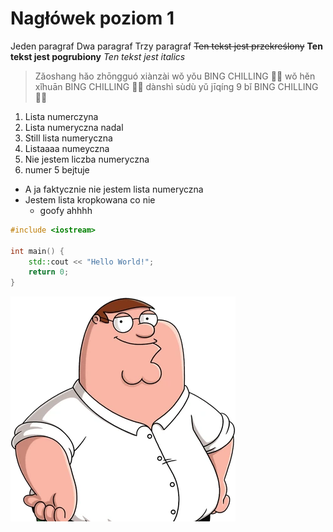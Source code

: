 # Nagłówek poziom 1
Jeden paragraf
Dwa paragraf
Trzy paragraf
~~Ten tekst jest przekreślony~~
**Ten tekst jest pogrubiony**
*Ten tekst jest italics*
> Zǎoshang hǎo zhōngguó xiànzài wǒ yǒu BING CHILLING 🥶🍦 wǒ hěn xǐhuān BING CHILLING 🥶🍦 dànshì sùdù yǔ jīqíng 9 bǐ BING CHILLING 🥶🍦 
1. Lista numerczyna
2. Lista numeryczna nadal
3. Still lista numeryczna
4. Listaaaa numeyczna
5. Nie jestem liczba numeryczna
6. numer 5 bejtuje

- A ja faktycznie nie jestem lista numeryczna
- Jestem lista kropkowana co nie
    - goofy ahhhh

```cpp
#include <iostream>

int main() {
    std::cout << "Hello World!";
    return 0;
}
```
![img/PeterGriffin.webp](img/PeterGriffin.webp)
